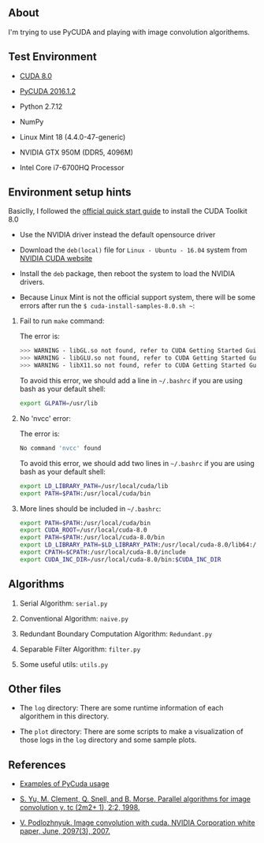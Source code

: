 ## About

I'm trying to use PyCUDA and playing with image convolution algorithems. 


## Test Environment

- [CUDA 8.0](https://developer.nvidia.com/cuda-downloads)

- [PyCUDA 2016.1.2](https://pypi.python.org/pypi/pycuda)

- Python 2.7.12

- NumPy

- Linux Mint 18 (4.4.0-47-generic)

- NVIDIA GTX 950M (DDR5, 4096M)

- Intel Core i7-6700HQ Processor


## Environment setup hints

Basiclly, I followed the [official quick start guide](https://developer.nvidia.com/compute/cuda/8.0/prod/docs/sidebar/CUDA_Quick_Start_Guide-pdf) to install the CUDA Toolkit 8.0

- Use the NVIDIA driver instead the default opensource driver

- Download the `deb(local)` file for `Linux - Ubuntu - 16.04` system from [NVIDIA CUDA website](https://developer.nvidia.com/cuda-downloads)

- Install the `deb` package, then reboot the system to load the NVIDIA drivers.

- Because Linux Mint is not the official support system, there will be some errors after run the `$ cuda-install-samples-8.0.sh ~`:

1. Fail to run `make` command:  

    The error is:

    ```bash
    >>> WARNING - libGL.so not found, refer to CUDA Getting Started Guide for how to find and install them. <<<
    >>> WARNING - libGLU.so not found, refer to CUDA Getting Started Guide for how to find and install them. <<<
    >>> WARNING - libX11.so not found, refer to CUDA Getting Started Guide for how to find and install them. <<<
    ```

    To avoid this error, we should add a line in `~/.bashrc` if you are using bash as your default shell:

    ```bash
    export GLPATH=/usr/lib
    ```

2. No 'nvcc' error:

    The error is:
    
    ```bash
    No command 'nvcc' found
    ```
    
    To avoid this error, we should add two lines in `~/.bashrc` if you are using bash as your default shell:
    
    ```bash
    export LD_LIBRARY_PATH=/usr/local/cuda/lib
    export PATH=$PATH:/usr/local/cuda/bin
    ```

3. More lines should be included in `~/.bashrc`:

    ```bash
    export PATH=$PATH:/usr/local/cuda/bin
    export CUDA_ROOT=/usr/local/cuda-8.0
    export PATH=$PATH:/usr/local/cuda-8.0/bin
    export LD_LIBRARY_PATH=$LD_LIBRARY_PATH:/usr/local/cuda-8.0/lib64:/usr/local/cuda-8.0/lib
    export CPATH=$CPATH:/usr/local/cuda-8.0/include
    export CUDA_INC_DIR=/usr/local/cuda-8.0/bin:$CUDA_INC_DIR
    ```


## Algorithms

1. Serial Algorithm: `serial.py`

2. Conventional Algorithm: `naive.py`

3. Redundant Boundary Computation Algorithm: `Redundant.py`

4. Separable Filter Algorithm: `filter.py`

5. Some useful utils: `utils.py` 


## Other files

- The `log` directory: There are some runtime information of each algorithem in this directory.

- The `plot` directory: There are some scripts to make a visualization of those logs in the `log` directory and some sample plots.


## References

- [Examples of PyCuda usage](https://wiki.tiker.net/PyCuda/Examples)

- [S. Yu, M. Clement, Q. Snell, and B. Morse. Parallel algorithms for image convolution y. tc (2m2+ 1), 2:2, 1998.](http://citeseerx.ist.psu.edu/viewdoc/summary?doi=10.1.1.50.7783)

- [V. Podlozhnyuk. Image convolution with cuda. NVIDIA Corporation white paper, June, 2097(3), 2007.](http://developer.download.nvidia.com/compute/cuda/1.1-Beta/x86_website/projects/convolutionSeparable/doc/convolutionSeparable.pdf)
